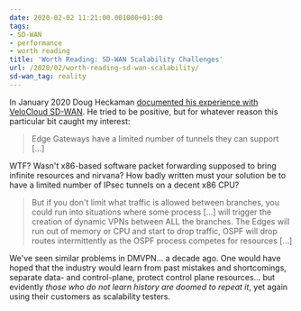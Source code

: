 ```yaml
---
date: 2020-02-02 11:21:00.001000+01:00
tags:
- SD-WAN
- performance
- worth reading
title: 'Worth Reading: SD-WAN Scalability Challenges'
url: /2020/02/worth-reading-sd-wan-scalability/
sd-wan_tag: reality
---
```

In January 2020 Doug Heckaman [documented his experience with VeloCloud SD-WAN](https://blog.heckanet.net/2020/01/17/vmware-velocloud-edge-configuration-quirks/). He tried to be positive, but for whatever reason this particular bit caught my interest:

> Edge Gateways have a limited number of tunnels they can support \[...\]

WTF? Wasn't x86-based software packet forwarding supposed to bring infinite resources and nirvana? How badly written must your solution be to have a limited number of IPsec tunnels on a decent x86 CPU?
<!--more-->
> But if you don't limit what traffic is allowed between branches, you could run into situations where some process \[...\] will trigger the creation of dynamic VPNs between ALL the branches. The Edges will run out of memory or CPU and start to drop traffic, OSPF will drop routes intermittently as the OSPF process competes for resources \[...\]

We've seen similar problems in DMVPN... a decade ago. One would have hoped that the industry would learn from past mistakes and shortcomings, separate data- and control-plane, protect control plane resources... but evidently *those who do not learn history are doomed to repeat it*, yet again using their customers as scalability testers.
